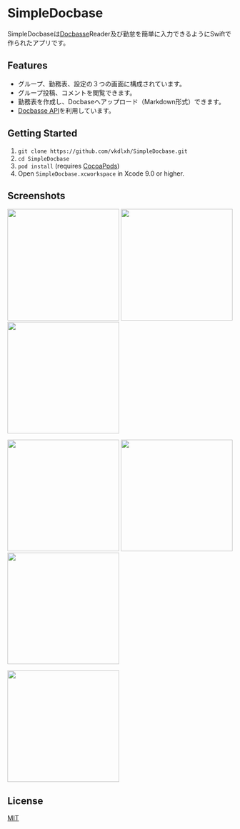 # SimpleDocbase

SimpleDocbaseは[Docbasse](https://docbase.io/)Reader及び勤怠を簡単に入力できるようにSwiftで作られたアプリです。

## Features

* グループ、勤務表、設定の３つの画面に構成されています。
* グループ投稿、コメントを閲覧できます。
* 勤務表を作成し、Docbaseへアップロード（Markdown形式）できます。
* [Docbasse API](https://help.docbase.io/posts/45703)を利用しています。

## Getting Started

1. `git clone https://github.com/vkdlxh/SimpleDocbase.git`
2. `cd SimpleDocbase`
3. `pod install` (requires [CocoaPods](https://cocoapods.org))
4. Open `SimpleDocbase.xcworkspace` in Xcode 9.0 or higher.

## Screenshots

  <img src="https://github.com/vkdlxh/SimpleDocbase/raw/master/SimpleDocbase/Supportting%20Files/ScreenShots/WorkSheet.png" width="250"> <span>     </span>
  <img src="https://github.com/vkdlxh/SimpleDocbase/raw/master/SimpleDocbase/Supportting%20Files/ScreenShots/MonthWorkSheet.png" width="250"> <span>     </span>
  <img src="https://github.com/vkdlxh/SimpleDocbase/raw/master/SimpleDocbase/Supportting%20Files/ScreenShots/DayWorkSheet.png" width="250">
  <BR>
  
<img src="https://github.com/vkdlxh/SimpleDocbase/raw/master/SimpleDocbase/Supportting%20Files/ScreenShots/SignIn.png" width="250"> <span>     </span>
  <img src="https://github.com/vkdlxh/SimpleDocbase/raw/master/SimpleDocbase/Supportting%20Files/ScreenShots/GroupList.png" width="250"> <span>     </span>
  <img src="https://github.com/vkdlxh/SimpleDocbase/raw/master/SimpleDocbase/Supportting%20Files/ScreenShots/MemoList.png" width="250">
  <BR>

  <img src="https://github.com/vkdlxh/SimpleDocbase/raw/master/SimpleDocbase/Supportting%20Files/ScreenShots/Setting.png" width="250">


## License

[MIT](LICENSE)
